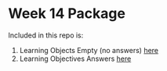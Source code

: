# Week 14 Package

Included in this repo is:

1. Learning Objects Empty (no answers) [here](./learning-objectives-empty.md)
2. Learning Objectives Answers [here](./hearning-objectives-filled)
